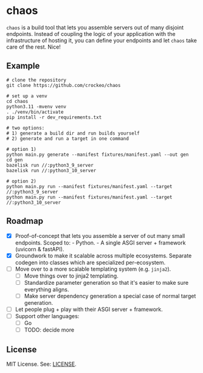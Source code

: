 # chaos

`chaos` is a build tool that lets you assemble servers out of many disjoint endpoints.
Instead of coupling the logic of your application with the infrastructure of hosting it,
you can define your endpoints and let `chaos` take care of the rest.
Nice!

## Example

```shell
# clone the repository
git clone https://github.com/crockeo/chaos

# set up a venv
cd chaos
python3.11 -mvenv venv
. ./venv/bin/activate
pip install -r dev_requirements.txt

# two options:
# 1) generate a build dir and run builds yourself
# 2) generate and run a target in one command

# option 1)
python main.py generate --manifest fixtures/manifest.yaml --out gen
cd gen
bazelisk run //:python3_9_server
bazelisk run //:python3_10_server

# option 2)
python main.py run --manifest fixtures/manifest.yaml --target //:python3_9_server
python main.py run --manifest fixtures/manifest.yaml --target //:python3_10_server
```

## Roadmap

- [x] Proof-of-concept that lets you assemble a server of out many small endpoints.
      Scoped to:
      - Python.
      - A single ASGI server + framework (uvicorn & fastAPI).
- [x] Groundwork to make it scalable across multiple ecosystems.
      Separate codegen into classes which are specialized per-ecosystem.
- [ ] Move over to a more scalable templating system (e.g. `jinja2`).
  - [ ] Move things over to jinja2 templating.
  - [ ] Standardize parameter generation so that it's easier to make sure everything aligns.
  - [ ] Make server dependency generation a special case of normal target generation.
- [ ] Let people plug + play with their ASGI server + framework.
- [ ] Support other languages:
  - [ ] Go
  - [ ] TODO: decide more

## License

MIT License. See: [LICENSE](/LICENSE).
